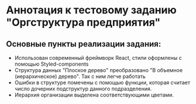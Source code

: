 # Аннотация к тестовому заданию "Оргструктура предприятия"

## Основные пункты реализации задания:
- Использован современный фреймворк React, стили оформлены с помощью Styled-components
- Структура данных "Плоское дерево" преобразовано "В объемное (иерархическое) дерево". Так с ним легче работать
- Ошибки в структуре помечены с помощью функции, которая считает число дочерних подструктур данного подразделения.
- Иерархия организации выделена соответствующими цветами.